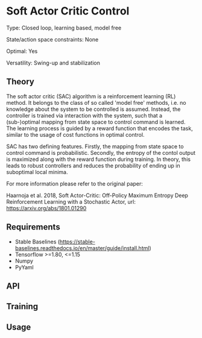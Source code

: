 # Soft Actor Critic Control #

Type: Closed loop, learning based, model free

State/action space constraints: None

Optimal: Yes

Versatility: Swing-up and stabilization

## Theory # 

The soft actor critic (SAC) algorithm is a reinforcement learning (RL) 
method. It belongs to the class of so called 'model free' 
methods, i.e. no knowledge about the system to be controlled is 
assumed. Instead, the controller is trained via interaction with 
the system, such that a (sub-)optimal mapping from state space 
to control command is learned. The learning process is guided by 
a reward function that encodes the task, similar to the usage of 
cost functions in optimal control. 

SAC has two defining features. 
Firstly, the mapping from state space to control command is probabilistic. 
Secondly, the entropy of the contol output is maximized along with the reward 
function during training.
In theory, this leads to robust controllers and reduces the probability of 
ending up in suboptimal local minima.

For more information please refer to the original paper:

Haarnoja et al. 2018, Soft Actor-Critic: Off-Policy Maximum 
Entropy Deep Reinforcement Learning with a Stochastic Actor, 
url: https://arxiv.org/abs/1801.01290

## Requirements # 
- Stable Baselines (https://stable-baselines.readthedocs.io/en/master/guide/install.html)
- Tensorflow >=1.80, <=1.15
- Numpy
- PyYaml

## API # 

## Training # 

## Usage # 



